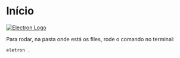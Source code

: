 # Início


[![Electron Logo](https://electronjs.org/images/electron-logo.svg)](https://electronjs.org)

Para rodar, na pasta onde está os files, rode o comando no terminal:

    eletron .
